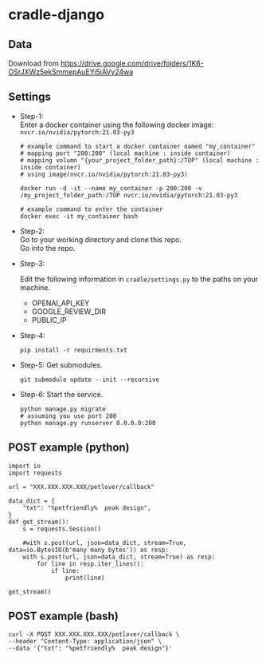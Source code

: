 # cradle-django

## Data
Download from https://drive.google.com/drive/folders/1K6-OSrJXWz5ekSmmepAuEYi5iAVy24wa
## Settings

- Step-1:  
Enter a docker container using the following docker image:  
    `nvcr.io/nvidia/pytorch:21.03-py3`
  ```
  # example command to start a docker container named "my_container"
  # mapping port "200:200" (local machine : inside container)
  # mapping volumn "{your_project_folder_path}:/TOP" (local machine : inside container)
  # using image(nvcr.io/nvidia/pytorch:21.03-py3)
  
  docker run -d -it --name my_container -p 200:200 -v /my_project_folder_path:/TOP nvcr.io/nvidia/pytorch:21.03-py3
  ```

  ```
  # example command to enter the container
  docker exec -it my_container bash
  ```
- Step-2:  
Go to your working directory and clone this repo.  
Go into the repo.

- Step-3: 
  
  Edit the following information in `cradle/settings.py` to the paths on your machine.
  - OPENAI_API_KEY
  - GOOGLE_REVIEW_DIR
  - PUBLIC_IP

- Step-4:
  
  ```
  pip install -r requirments.txt
  ```
- Step-5:
  Get submodules.
  ```
  git submodule update --init --recursive
  ```

- Step-6:
  Start the service.

  ```
  python manage.py migrate
  # assuming you use port 200
  python manage.py runserver 0.0.0.0:200
  ```

## POST example (python)
```
import io
import requests

url = "XXX.XXX.XXX.XXX/petlover/callback"

data_dict = {
    "txt": "%petfriendly%  peak design",
}
def get_stream():
    s = requests.Session()

    #with s.post(url, json=data_dict, stream=True, data=io.BytesIO(b'many many bytes')) as resp:
    with s.post(url, json=data_dict, stream=True) as resp:
        for line in resp.iter_lines():
            if line:
                print(line)

get_stream()
```

## POST example (bash)
```
curl -X POST XXX.XXX.XXX.XXX/petlover/callback \
--header "Content-Type: application/json" \
--data '{"txt": "%petfriendly%  peak design"}'
```
